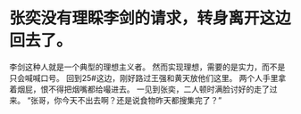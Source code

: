 # 张奕没有理睬李剑的请求，转身离开这边回去了。
李剑这种人就是一个典型的理想主义者。
然而实现理想，需要的是实力，而不是只会喊喊口号。
回到25#这边，刚好路过王强和黄天放他们这里。
两个人手里拿着烟屁，恨不得把烟嘴都给嘬进去。
一见到张奕，二人顿时满脸讨好的走了过来。
“张哥，你今天不出去啊？还是说食物昨天都搜集完了？”

